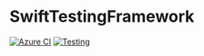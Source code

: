 # SwiftTestingFramework

[![Azure CI](https://github.com/xingyang-li/SwiftTestFramework/actions/workflows/deploy_resources.yml/badge.svg)](https://github.com/xingyang-li/SwiftTestFramework/actions/workflows/deploy_resources.yml)
[![Testing](https://github.com/xingyang-li/SwiftTestingFramework/actions/workflows/run_tests.yml/badge.svg)](https://github.com/xingyang-li/SwiftTestingFramework/actions/workflows/run_tests.yml)
